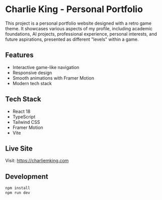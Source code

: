 # Charlie King - Personal Portfolio

This project is a personal portfolio website designed with a retro game theme. It showcases various aspects of my profile, including academic foundations, AI projects, professional experience, personal interests, and future aspirations, presented as different "levels" within a game.

## Features
- Interactive game-like navigation
- Responsive design
- Smooth animations with Framer Motion
- Modern tech stack

## Tech Stack
- React 18
- TypeScript
- Tailwind CSS
- Framer Motion
- Vite

## Live Site
Visit: https://charliemking.com

## Development
```bash
npm install
npm run dev
